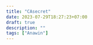```yaml
---
title: "CAsecret"
date: 2023-07-29T18:27:23+07:00
draft: true
description: ""
tags: ["Anawin"]
---
```


